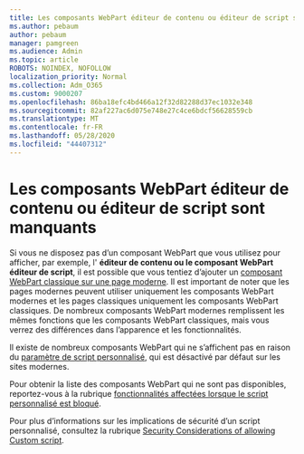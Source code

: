 ```yaml
---
title: Les composants WebPart éditeur de contenu ou éditeur de script sont manquants
ms.author: pebaum
author: pebaum
manager: pamgreen
ms.audience: Admin
ms.topic: article
ROBOTS: NOINDEX, NOFOLLOW
localization_priority: Normal
ms.collection: Adm_O365
ms.custom: 9000207
ms.openlocfilehash: 86ba18efc4bd466a12f32d82288d37ec1032e348
ms.sourcegitcommit: 82af227ac6d075e748e27c4ce6bdcf56628559cb
ms.translationtype: MT
ms.contentlocale: fr-FR
ms.lasthandoff: 05/28/2020
ms.locfileid: "44407312"
---
```

# <a name="content-editor-or-script-editor-web-parts-are-missing"></a>Les composants WebPart éditeur de contenu ou éditeur de script sont manquants

Si vous ne disposez pas d’un composant WebPart que vous utilisez pour afficher, par exemple, l' **éditeur de contenu ou le composant WebPart éditeur de script**, il est possible que vous tentiez d’ajouter un [composant WebPart classique sur une page moderne](https://support.office.com/article/classic-and-modern-web-part-experiences-3fdae6c3-8fc1-49ab-8708-8c104b882e64). Il est important de noter que les pages modernes peuvent utiliser uniquement les composants WebPart modernes et les pages classiques uniquement les composants WebPart classiques. De nombreux composants WebPart modernes remplissent les mêmes fonctions que les composants WebPart classiques, mais vous verrez des différences dans l’apparence et les fonctionnalités.

Il existe de nombreux composants WebPart qui ne s’affichent pas en raison du [paramètre de script personnalisé](https://docs.microsoft.com/sharepoint/allow-or-prevent-custom-script), qui est désactivé par défaut sur les sites modernes. 

Pour obtenir la liste des composants WebPart qui ne sont pas disponibles, reportez-vous à la rubrique [fonctionnalités affectées lorsque le script personnalisé est bloqué](https://docs.microsoft.com/sharepoint/allow-or-prevent-custom-script#features-affected-when-custom-script-is-blocked).

Pour plus d’informations sur les implications de sécurité d’un script personnalisé, consultez la rubrique [Security Considerations of allowing Custom script](https://docs.microsoft.com/sharepoint/security-considerations-of-allowing-custom-script).
